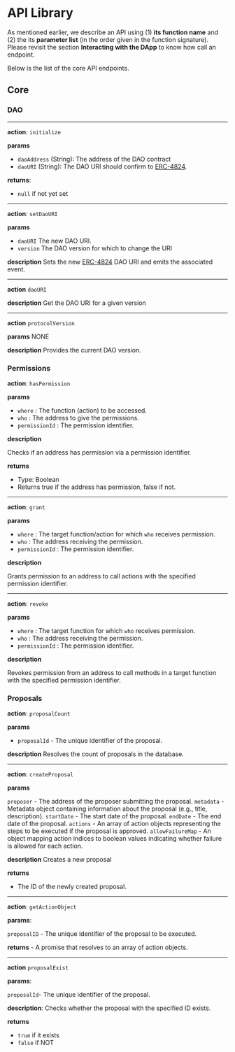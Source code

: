 # API Library 

As mentioned earlier, we describe an API using (1) **its function name** and (2) the its **parameter list** (in the order given in the function signature). Please revisit the section **Interacting with the DApp** to know how call an endpoint.

Below is the list of the core API endpoints. 

## Core

### DAO 

-------------
**action**: `initialize`

**params**

- `daoAddress` (String): The address of the DAO contract
- `daoURI` (String): The DAO URI should confirm to [ERC-4824](https://eips.ethereum.org/EIPS/eip-4824).

**returns**:
- `null` if not yet set

----------------

**action**: `setDaoURI`

**params**
- `daoURI` The new DAO URI.
- `version` The DAO version for which to change the URI

**description** Sets the new [ERC-4824](https://eips.ethereum.org/EIPS/eip-4824) DAO URI and emits the associated event.

-------------------

**action** `daoURI`

**description** Get the DAO URI for a given version

------------

**action** `protocolVersion`

**params** NONE

**description** Provides the current DAO version.

### Permissions 

**action**: `hasPermission`

**params**

- `where` : The function (action) to be accessed.
- `who` : The address to give the permissions.
- `permissionId` : The permission identifier.

**description**

Checks if an address has permission via a permission identifier.

**returns**

- Type: Boolean
- Returns true if the address has permission, false if not.

-------------

**action**: `grant`

**params**

- `where` : The target function/action for which `who` receives permission.
- `who` : The address receiving the permission.
- `permissionId` : The permission identifier.

**description**

Grants permission to an address to call actions with the specified permission identifier.

-------------

**action**: `revoke`

**params**

- `where` : The target function for which `who` receives permission.
- `who` : The address receiving the permission.
- `permissionId` : The permission identifier.

**description**

Revokes permission from an address to call methods in a target function with the specified permission identifier.

### Proposals

**action**: `proposalCount`

**params**

- `proposalId` - The unique identifier of the proposal.

**description** Resolves the count of proposals in the database.

-------------

**action**: `createProposal`

**params**

`proposer` - The address of the proposer submitting the proposal.
`metadata` - Metadata object containing information about the proposal (e.g., title, description).
`startDate` - The start date of the proposal.
`endDate` - The end date of the proposal.
`actions` - An array of action objects representing the steps to be executed if the proposal is approved.
`allowFailureMap` - An object mapping action indices to boolean values indicating whether failure is allowed for each action.

**description** Creates a new proposal

**returns**

- The ID of the newly created proposal.

-------------

**action**: `getActionObject`

**params**: 

`proposalID` - The unique identifier of the proposal to be executed.

**returns** - A promise that resolves to an array of action objects.

------------

**action** `proposalExist`

**params**:

`proposalId`- The unique identifier of the proposal.

**description**: Checks whether the proposal with the specified ID exists.

**returns**

- `true` if it exists
- `false` if NOT